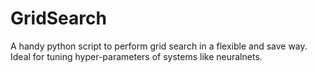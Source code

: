 # GridSearch
A handy python script to perform grid search in a flexible and save way. Ideal for tuning hyper-parameters of systems like neuralnets.
